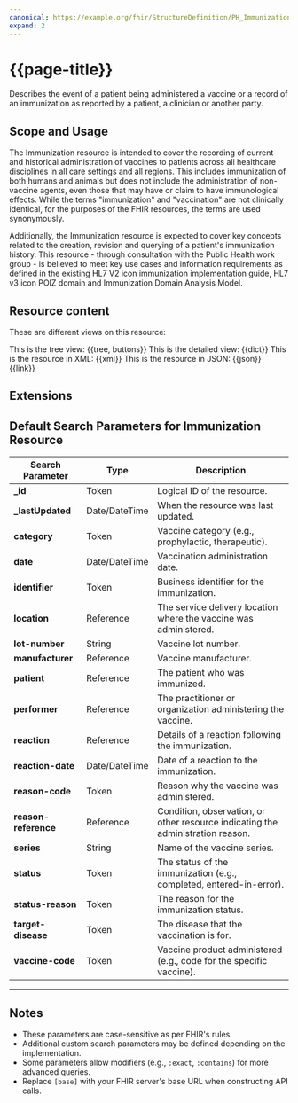 ```yaml
---
canonical: https://example.org/fhir/StructureDefinition/PH_Immunization
expand: 2
---
```


# {{page-title}}

Describes the event of a patient being administered a vaccine or a record of an immunization as reported by a patient, a clinician or another party.

## Scope and Usage

The Immunization resource is intended to cover the recording of current and historical administration of vaccines to patients across all healthcare disciplines in all care settings and all regions. This includes immunization of both humans and animals but does not include the administration of non-vaccine agents, even those that may have or claim to have immunological effects. While the terms "immunization" and "vaccination" are not clinically identical, for the purposes of the FHIR resources, the terms are used synonymously.

Additionally, the Immunization resource is expected to cover key concepts related to the creation, revision and querying of a patient's immunization history. This resource - through consultation with the Public Health work group - is believed to meet key use cases and information requirements as defined in the existing HL7 V2 icon immunization implementation guide, HL7 v3 icon POIZ domain and Immunization Domain Analysis Model.

## Resource content

These are different views on this resource:

<tabs>
<tab title="Overview">
	This is the tree view:
	{{tree, buttons}}
</tab>
<tab title="Detailed view">
	This is the detailed view:
	{{dict}}
</tab>
<tab title="XML">
	This is the resource in XML:
	{{xml}}
</tab>
<tab title="JSON">	
	This is the resource in JSON:
	{{json}}
</tab>
<tab title="Link">
	{{link}}
</tab>
</tabs>

## Extensions

## Default Search Parameters for Immunization Resource

| **Search Parameter**      | **Type**       | **Description**                                                                 |
|---------------------------|----------------|---------------------------------------------------------------------------------|
| **_id**                   | Token          | Logical ID of the resource.                                                    |
| **_lastUpdated**           | Date/DateTime  | When the resource was last updated.                                            |
| **category**              | Token          | Vaccine category (e.g., prophylactic, therapeutic).                            |
| **date**                  | Date/DateTime  | Vaccination administration date.                                               |
| **identifier**            | Token          | Business identifier for the immunization.                                      |
| **location**              | Reference      | The service delivery location where the vaccine was administered.              |
| **lot-number**            | String         | Vaccine lot number.                                                            |
| **manufacturer**          | Reference      | Vaccine manufacturer.                                                          |
| **patient**               | Reference      | The patient who was immunized.                                                 |
| **performer**             | Reference      | The practitioner or organization administering the vaccine.                    |
| **reaction**              | Reference      | Details of a reaction following the immunization.                              |
| **reaction-date**         | Date/DateTime  | Date of a reaction to the immunization.                                        |
| **reason-code**           | Token          | Reason why the vaccine was administered.                                       |
| **reason-reference**      | Reference      | Condition, observation, or other resource indicating the administration reason.|
| **series**                | String         | Name of the vaccine series.                                                    |
| **status**                | Token          | The status of the immunization (e.g., completed, entered-in-error).            |
| **status-reason**         | Token          | The reason for the immunization status.                                        |
| **target-disease**        | Token          | The disease that the vaccination is for.                                       |
| **vaccine-code**          | Token          | Vaccine product administered (e.g., code for the specific vaccine).            |

---

## Notes
- These parameters are case-sensitive as per FHIR's rules.
- Additional custom search parameters may be defined depending on the implementation.
- Some parameters allow modifiers (e.g., `:exact`, `:contains`) for more advanced queries.
- Replace `[base]` with your FHIR server's base URL when constructing API calls.
